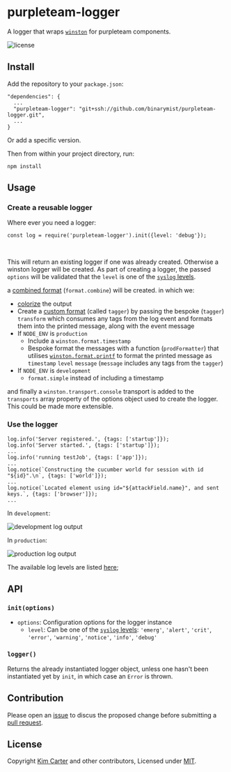 # purpleteam-logger

A logger that wraps [`winston`](https://github.com/winstonjs/winston) for purpleteam components.

![license](https://img.shields.io/github/license/mashape/apistatus.svg)

## Install

Add the repository to your `package.json`:  

```
"dependencies": {
  ...
  "purpleteam-logger": "git+ssh://github.com/binarymist/purpleteam-logger.git",
  ...
}
```
Or add a specific version.

Then from within your project directory, run:

```
npm install
```
## Usage

### Create a reusable logger

Where ever you need a logger:

```
const log = require('purpleteam-logger').init({level: 'debug'});
```
&nbsp;

This will return an existing logger if one was already created.
Otherwise a winston logger will be created.
As part of creating a logger, the passed `options` will be validated that the `level` is one of the [`syslog` levels](https://github.com/winstonjs/winston#logging-levels).

a [combined format](https://github.com/winstonjs/winston#combining-formats) (`format.combine`) will be created. in which we:

* [colorize](https://github.com/winstonjs/winston#colorizing-standard-logging-levels) the output
* Create a [custom format](https://github.com/winstonjs/winston#creating-custom-formats) (called `tagger`) by passing the bespoke (`tagger`) `transform` which consumes any tags from the log event and formats them into the printed message, along with the event message
* If `NODE_ENV` is `production` 
  * Include a `winston.format.timestamp`
  * Bespoke format the messages with a function (`prodFormatter`) that utilises [`winston.format.printf`]() to format the printed message as `timestamp` `level` `message` (`message` includes any tags from the `tagger`)
* If `NODE_ENV` is `development`
  * `format.simple` instead of including a timestamp

and finally a `winston.transport.console` transport is added to the `transports` array property of the options object used to create the logger. This could be made more extensible.

### Use the logger

```
log.info('Server registered.', {tags: ['startup']});
log.info('Server started.', {tags: ['startup']});
...
log.info('running testJob', {tags: ['app']});
...
log.notice(`Constructing the cucumber world for session with id "${id}".\n`, {tags: ['world']});
...
log.notice(`Located element using id="${attackField.name}", and sent keys.`, {tags: ['browser']});
...
```
In `development`:

![development log output](../assets/dev.png?raw=true)

In `production`:

![production log output](../assets/prod.png?raw=true)

The available log levels are listed [here](https://github.com/winstonjs/winston#logging-levels);

## API

### `init(options)`

* `options`: Configuration options for the logger instance
  * `level`: Can be one of the [`syslog` levels](https://github.com/winstonjs/winston#logging-levels): `'emerg'`, `'alert'`, `'crit'`, `'error'`, `'warning'`, `'notice'`, `'info'`, `'debug'`

### `logger()`

Returns the already instantiated logger object, unless one hasn't been instantiated yet by `init`, in which case an `Error` is thrown.

## Contribution

Please open an [issue](https://github.com/binarymist/purpleteam-logger/issues) to discus the proposed change before submitting a [pull request](https://github.com/binarymist/purpleteam-logger/pulls).

## License

Copyright [Kim Carter](https://github.com/binarymist) and other contributors, Licensed under [MIT](./LICENSE).


